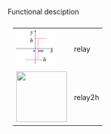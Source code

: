 Functional desciption 

 
 
 <table style="padding:10px">
  <tr>
    <td> 
         <img src="https://github.com/2dof/esp_control/blob/main/drawnings/relay_graph.png" width="75" height="75"></td>
      
 <td> relay   </td>
  </tr>
   <tr>
    <td> 
         <img src="[https://github.com/2dof/esp_control/blob/main/drawnings/relay2h_graph.png"] width="100" height="100"></td>
        
      
 <td> relay2h   </td>
  </tr>
</table>

        
 
